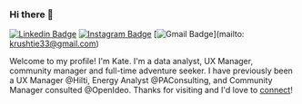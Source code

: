 ### Hi there 👋

[![Linkedin Badge](https://img.shields.io/badge/krusht?style=flat&logo=Linkedin&logoColor=white&link=https://www.linkedin.com/in/krusht/)]([https://www.linkedin.com/in/krusht/])
[![Instagram Badge](https://img.shields.io/badge/-@katehrushton-purple?style=flat&logo=instagram&logoColor=white&link=https://instagram.com/katehrushton/)](https://instagram.com/katerushton)
[![Gmail Badge](https://img.shields.io/badge/-krushtie33-c14438?style=flat&logo=Gmail&logoColor=white&link=mailto:krushtie33@gmail.com)](mailto: krushtie33@gmail.com)

Welcome to my profile! I'm Kate. I'm a data analyst, UX Manager, community manager and full-time adventure seeker. I have previously been a UX Manager @Hilti, Energy Analyst @PAConsulting, and Community Manager consulted @OpenIdeo. Thanks for visiting and I'd love to [connect](https://www.linkedin.com/in/krusht/)!
